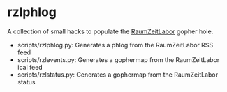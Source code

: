 rzlphlog
========

A collection of small hacks to populate the
[RaumZeitLabor](https://raumzeitlabor.de) gopher hole.

* scripts/rzlphlog.py: Generates a phlog from the RaumZeitLabor RSS feed
* scripts/rzlevents.py: Generates a gophermap from the RaumZeitLabor ical feed
* scripts/rzlstatus.py: Generates a gophermap from the RaumZeitLabor status

